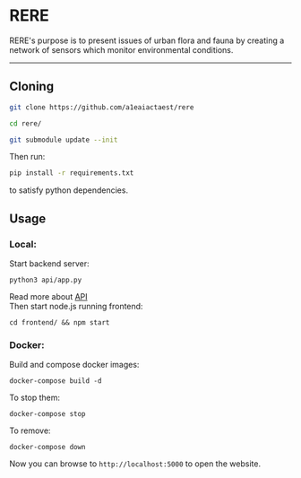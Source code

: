 # RERE

RERE's purpose is to present issues of urban flora and fauna by creating a network of sensors which monitor environmental conditions.

---

## Cloning

```sh
git clone https://github.com/a1eaiactaest/rere

cd rere/

git submodule update --init
```

Then run:

```sh
pip install -r requirements.txt
```

to satisfy python dependencies.

## Usage

### Local:

Start backend server:

```
python3 api/app.py
```

Read more about [API](api/README.md)  
Then start node.js running frontend:

```
cd frontend/ && npm start
```

### Docker:
Build and compose docker images:

```
docker-compose build -d
```
To stop them:
```
docker-compose stop
```
To remove:
```
docker-compose down
```

Now you can browse to `http://localhost:5000` to open the website.
